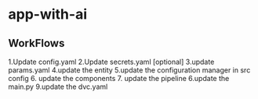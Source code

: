 # app-with-ai

## WorkFlows

1.Update config.yaml
2.Update secrets.yaml [optional]
3.update params.yaml
4.update the entity
5.update the configuration manager in src config
6. update the components
7. update the pipeline
6.update the main.py
9.update the dvc.yaml